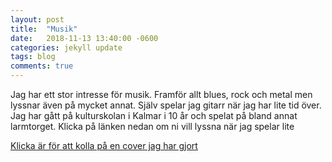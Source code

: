 ```yaml
---
layout: post
title:  "Musik"
date:   2018-11-13 13:40:00 -0600
categories: jekyll update
tags: blog
comments: true
---
```


Jag har ett stor intresse för musik. Framför allt blues, rock och metal men lyssnar även på mycket annat.
Själv spelar jag gitarr när jag har lite tid över. Jag har gått på kulturskolan i Kalmar i 10 år och spelat på bland annat larmtorget.
Klicka på länken nedan om ni vill lyssna när jag spelar lite

[Klicka är för att kolla på en cover jag har gjort]

[Klicka är för att kolla på en cover jag har gjort]: https://www.youtube.com/watch?v=gB_mP8shSts
